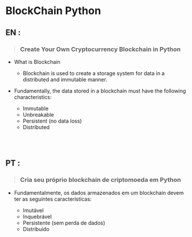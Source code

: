 # BlockChain Python

## EN :
> ### Create Your Own Cryptocurrency Blockchain in Python


- What is Blockchain
  
  * Blockchain is used to create a storage system for data in a distributed and immutable manner.

- Fundamentally, the data stored in a blockchain
must have the following characteristics:


   * Immutable
   * Unbreakable
   * Persistent (no data loss)
   * Distributed
<br/>
<br/>

## PT :
> ### Cria seu próprio blockchain de criptomoeda em Python

- Fundamentalmente, os dados armazenados em um blockchain devem ter as seguintes características:


  * Imutável
  * Inquebrável
  * Persistente (sem perda de dados)
  * Distribuído




